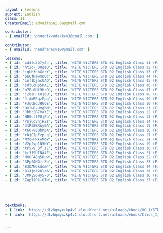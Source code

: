 ```yaml
--- 
layout : lessons 
subject: English
class: II
CreaterEmail: advaitmpai.6a@gmail.com

contributor:
- { emailId: 'phoenixvadakkan3@gmail.com' }

contributor: 
- { emailId: 'nandhanacv10@gmail.com' }

lessons: 
- { id: 'LdS9c3Q7y64', title: 'KITE VICTERS STD 02 English Class 01 (First Bell-ഫസ്റ്റ് ബെല്‍)' }
- { id: 'htIo-_0Oge0', title: 'KITE VICTERS STD 02 English Class 02 (First Bell-ഫസ്റ്റ് ബെല്‍)' }
- { id: 'jqUM3nbGerY', title: 'KITE VICTERS STD 02 English Class 03 (First Bell-ഫസ്റ്റ് ബെല്‍)' }
- { id: 'pp6fHawXpOc', title: 'KITE VICTERS STD 02 English Class 04 (First Bell-ഫസ്റ്റ് ബെല്‍)' }
- { id: 'inf1bjacUAQ', title: 'KITE VICTERS STD 02 English Class 05 (First Bell-ഫസ്റ്റ് ബെല്‍)' }
- { id: 'sdtUoRp5nAE', title: 'KITE VICTERS STD 02 English Class 06 (First Bell-ഫസ്റ്റ് ബെല്‍)' }
- { id: 'n7Pa8Hf9HzQ', title: 'KITE VICTERS STD 02 English Class 07 (First Bell-ഫസ്റ്റ് ബെല്‍)' }
- { id: 'jZqaPFX8jgQ', title: 'KITE VICTERS STD 02 English Class 08 (First Bell-ഫസ്റ്റ് ബെല്‍)' }
- { id: 'J-AmREqzFpg', title: 'KITE VICTERS STD 02 English Class 09 (First Bell-ഫസ്റ്റ് ബെല്‍)' }
- { id: 'FJuOBC3HUOE', title: 'KITE VICTERS STD 02 English Class 10 (First Bell-ഫസ്റ്റ് ബെല്‍)' }
- { id: 'OX2wD-HmgbM', title: 'KITE VICTERS STD 02 English Class 11 (First Bell-ഫസ്റ്റ് ബെല്‍)' }
- { id: 'Jhbc2B7VaXE', title: 'KITE VICTERS STD 02 English Class 12 (First Bell-ഫസ്റ്റ് ബെല്‍)' }
- { id: 'HB0qffPUjEo', title: 'KITE VICTERS STD 02 English Class 13 (First Bell-ഫസ്റ്റ് ബെല്‍)' }
- { id: 'YnjGcvnjHZs', title: 'KITE VICTERS STD 02 English Class 14 (First Bell-ഫസ്റ്റ് ബെല്‍)' }
- { id: '31R58BXuy0A', title: 'KITE VICTERS STD 02 English Class 15 (First Bell-ഫസ്റ്റ് ബെല്‍)' }
- { id: 't60-v8QbMpA', title: 'KITE VICTERS STD 02 English Class 16 (First Bell-ഫസ്റ്റ് ബെല്‍)' }
- { id: 'rNjOIpFzp_g', title: 'KITE VICTERS STD 02 English Class 17 (First Bell-ഫസ്റ്റ് ബെല്‍)' }
- { id: 'N7CwhHkWMOY', title: 'KITE VICTERS STD 02 English Class 18 (First Bell-ഫസ്റ്റ് ബെല്‍)' }
- { id: 'V2pJvp1N5KY', title: 'KITE VICTERS STD 02 English Class 19 (First Bell-ഫസ്റ്റ് ബെല്‍)' }
- { id: 'tPSk9_3f_zE', title: 'KITE VICTERS STD 02 English Class 20 (First Bell-ഫസ്റ്റ് ബെല്‍)' }
- { id: 'kr31SUINA4E', title: 'KITE VICTERS STD 02 English Class 21 (First Bell-ഫസ്റ്റ് ബെല്‍)' }
- { id: 'MHOP48g5Duw', title: 'KITE VICTERS STD 02 English Class 22 (First Bell-ഫസ്റ്റ് ബെല്‍)' }
- { id: '3Pp6AHGfrZo', title: 'KITE VICTERS STD 02 English Class 23 (First Bell-ഫസ്റ്റ് ബെല്‍)' }
- { id: '83DANGkdom4', title: 'KITE VICTERS STD 02 English Class 24 (First Bell-ഫസ്റ്റ് ബെല്‍)' }
- { id: '313je32UleA', title: 'KITE VICTERS STD 02 English Class 25 (First Bell-ഫസ്റ്റ് ബെല്‍)' }
- { id: 'JMRyS6Hy5-0', title: 'KITE VICTERS STD 02 English Class 26 (First Bell-ഫസ്റ്റ് ബെല്‍)' }
- { id: 'ZapT1Pk-OTw', title: 'KITE VICTERS STD 02 English Class 27 (First Bell-ഫസ്റ്റ് ബെല്‍)' }





textbooks:
- { link: 'https://d1v6qmyxzkp4v1.cloudfront.net/uploads/ebook/VOL1/STD1/KeralaReaderEnglish/KeralaReaderEnglish.pdf', title: 'English Part -1' , medium: 'Malayalam'}
- { link: 'https://d1v6qmyxzkp4v1.cloudfront.net/uploads/ebook/Class_I/English_VolII/1-72.pdf', title: 'English Part -2' , medium: 'Malayalam'}


---   
```

